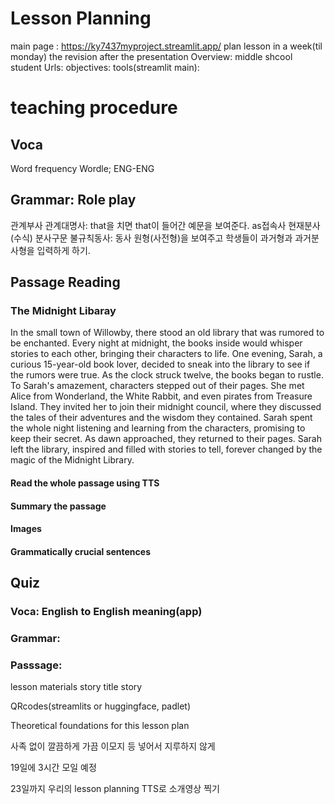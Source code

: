 # Lesson Planning
main page : https://ky7437myproject.streamlit.app/
plan lesson in a week(til monday)
the revision after the presentation
Overview: middle shcool student
Urls: 
objectives: 
tools(streamlit main): 

# teaching procedure
## Voca
Word frequency
Wordle; ENG-ENG

## Grammar: Role play 
관계부사
관계대명사: that을 치면 that이 들어간 예문을 보여준다. 
as접속사
현재분사(수식)
분사구문
불규칙동사: 동사 원형(사전형)을 보여주고 학생들이 과거형과 과거분사형을 입력하게 하기. 

## Passage Reading
### The Midnight Libaray 
In the small town of Willowby, there stood an old library that was rumored to be enchanted. Every night at midnight, the books inside would whisper stories to each other, bringing their characters to life. One evening, Sarah, a curious 15-year-old book lover, decided to sneak into the library to see if the rumors were true.
As the clock struck twelve, the books began to rustle. To Sarah's amazement, characters stepped out of their pages. She met Alice from Wonderland, the White Rabbit, and even pirates from Treasure Island. They invited her to join their midnight council, where they discussed the tales of their adventures and the wisdom they contained.
Sarah spent the whole night listening and learning from the characters, promising to keep their secret. As dawn approached, they returned to their pages. Sarah left the library, inspired and filled with stories to tell, forever changed by the magic of the Midnight Library.

#### Read the whole passage using TTS
#### Summary the passage
#### Images
#### Grammatically crucial sentences

## Quiz
### Voca: English to English meaning(app)
### Grammar: 
### Passsage: 

lesson materials
story title
story

QRcodes(streamlits or huggingface, padlet)

Theoretical foundations for this lesson plan

사족 없이 깔끔하게
가끔 이모지 등 넣어서 지루하지 않게

19일에 3시간 모일 예정

23일까지 우리의 lesson planning TTS로 소개영상 찍기 

